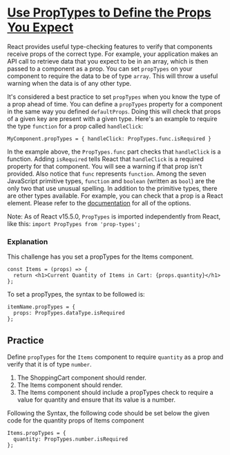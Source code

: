 # [Use PropTypes to Define the Props You Expect](https://www.freecodecamp.org/learn/front-end-development-libraries/react/use-proptypes-to-define-the-props-you-expect)

React provides useful type-checking features to verify that components receive props of the correct type. For example, your application makes an API call to retrieve data that you expect to be in an array, which is then passed to a component as a prop. You can set `propTypes` on your component to require the data to be of type `array`. This will throw a useful warning when the data is of any other type.

It's considered a best practice to set `propTypes` when you know the type of a prop ahead of time. You can define a `propTypes` property for a component in the same way you defined `defaultProps`. Doing this will check that props of a given key are present with a given type. Here's an example to require the type `function` for a prop called `handleClick`:

```
MyComponent.propTypes = { handleClick: PropTypes.func.isRequired }
```
In the example above, the `PropTypes.func` part checks that `handleClick` is a function. Adding `isRequired` tells React that `handleClick` is a required property for that component. You will see a warning if that prop isn't provided. Also notice that `func` represents `function`. Among the seven JavaScript primitive types, `function` and `boolean` (written as `bool`) are the only two that use unusual spelling. In addition to the primitive types, there are other types available. For example, you can check that a prop is a React element. Please refer to the [documentation](https://legacy.reactjs.org/docs/typechecking-with-proptypes.html#proptypes) for all of the options.

Note: As of React v15.5.0, `PropTypes` is imported independently from React, like this: `import PropTypes from 'prop-types';`

### Explanation
This challenge has you set a propTypes for the Items component.

```
const Items = (props) => {
  return <h1>Current Quantity of Items in Cart: {props.quantity}</h1>
};
```
To set a propTypes, the syntax to be followed is:

```
itemName.propTypes = {
  props: PropTypes.dataType.isRequired
};
```

## Practice
Define `propTypes` for the `Items` component to require `quantity` as a prop and verify that it is of type `number`.

1. The ShoppingCart component should render.
2. The Items component should render.
3. The Items component should include a propTypes check to require a value for quantity and ensure that its value is a number.

Following the Syntax, the following code should be set below the given code for the quantity props of Items component

```
Items.propTypes = {
  quantity: PropTypes.number.isRequired
};
```